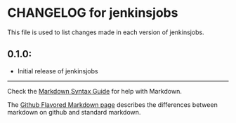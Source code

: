 # CHANGELOG for jenkinsjobs

This file is used to list changes made in each version of jenkinsjobs.

## 0.1.0:

* Initial release of jenkinsjobs

- - -
Check the [Markdown Syntax Guide](http://daringfireball.net/projects/markdown/syntax) for help with Markdown.

The [Github Flavored Markdown page](http://github.github.com/github-flavored-markdown/) describes the differences between markdown on github and standard markdown.
